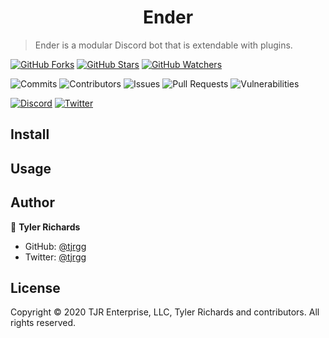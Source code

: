 <h1 align="center">Ender</h1>

> Ender is a modular Discord bot that is extendable with plugins.

[![GitHub Forks](https://img.shields.io/github/forks/Enderverse/Ender?label=Fork&style=social)](https://github.com/Enderverse/Ender/fork)
[![GitHub Stars](https://img.shields.io/github/stars/Enderverse/Ender?label=Star&style=social)](https://github.com/Enderverse/Ender)
[![GitHub Watchers](https://img.shields.io/github/watchers/Enderverse/Ender?label=Watch&style=social)](https://github.com/Enderverse/Ender/subscription)

![Commits](https://img.shields.io/github/commit-activity/w/Enderverse/Ender?cacheSeconds=86400&label=commits)
![Contributors](https://img.shields.io/github/contributors-anon/Enderverse/Ender?cacheSeconds=86400)
![Issues](https://img.shields.io/github/issues/Enderverse/Ender?cacheSeconds=86400)
![Pull Requests](https://img.shields.io/github/issues-pr/Enderverse/Ender?cacheSeconds=86400)
![Vulnerabilities](https://img.shields.io/snyk/vulnerabilities/github/Enderverse/Ender?cacheSeconds=86400)
<!-- ![Release](https://img.shields.io/github/v/release/Enderverse/Ender?cacheSeconds=86400) -->
<!-- ![Size](https://img.shields.io/github/repo-size/Enderverse/Ender?cacheSeconds=86400&label=size) -->

<!-- ![Ender Version](https://img.shields.io/github/package-json/version/Enderverse/Ender?cacheSeconds=86400&label=version) -->


[![Discord](https://img.shields.io/discord/110118478119174144?style=social)](https://discordapp.com/invite/2JY79nd)
[![Twitter](https://img.shields.io/twitter/follow/tjrgg?style=social)](https://twitter.com/tjrgg)




## Install

<!-- TO-DO -->


## Usage

<!-- TO-DO -->


## Author

👤 **Tyler Richards**

* GitHub: [@tjrgg](https://github.com/tjrgg)
* Twitter: [@tjrgg](https://twitter.com/tjrgg)


## License

Copyright © 2020 TJR Enterprise, LLC, Tyler Richards and contributors. All rights reserved.
